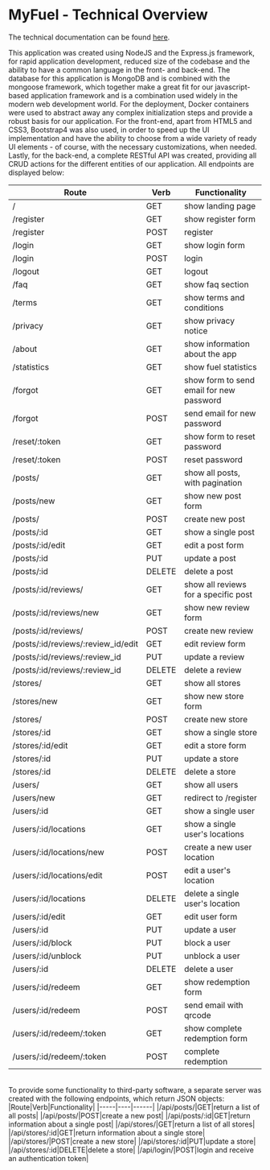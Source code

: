# MyFuel - Technical Overview

The technical documentation can be found [here](docs).

This application was created using NodeJS and the Express.js framework, for rapid application development, reduced size of the codebase and the ability to have a common language in the front- and back-end. The database for this application is MongoDB and is combined with the mongoose framework, which together make a great fit for our javascript-based application framework and is a combination used widely in the modern web development world. For the deployment, Docker containers were used to abstract away any complex initialization steps and provide a robust basis for our application. For the front-end, apart from HTML5 and CSS3, Bootstrap4 was also used, in order to speed up the UI implementation and have the ability to choose from a wide variety of ready UI elements - of course, with the necessary customizations, when needed. Lastly, for the back-end, a complete RESTful API was created, providing all CRUD actions for the different entities of our application. All endpoints are displayed below:

|Route|Verb|Functionality|
|-----|----|------|
|/|GET|show landing page|
|/register|GET|show register form|
|/register|POST|register|
|/login|GET|show login form|
|/login|POST|login|
|/logout|GET|logout|
|/faq|GET|show faq section|
|/terms|GET|show terms and conditions|
|/privacy|GET|show privacy notice|
|/about|GET|show information about the app|
|/statistics|GET|show fuel statistics|
|/forgot|GET|show form to send email for new password|
|/forgot|POST|send email for new password|
|/reset/:token|GET|show form to reset password|
|/reset/:token|POST|reset password|
|/posts/|GET|show all posts, with pagination|
|/posts/new|GET|show new post form|
|/posts/|POST|create new post|
|/posts/:id|GET|show a single post|
|/posts/:id/edit|GET|edit a post form|
|/posts/:id|PUT|update a post|
|/posts/:id|DELETE|delete a post|
|/posts/:id/reviews/|GET|show all reviews for a specific post|
|/posts/:id/reviews/new|GET|show new review form|
|/posts/:id/reviews/|POST|create new review|
|/posts/:id/reviews/:review_id/edit|GET|edit review form|
|/posts/:id/reviews/:review_id|PUT|update a review|
|/posts/:id/reviews/:review_id|DELETE|delete a review|
|/stores/|GET|show all stores|
|/stores/new|GET|show new store form|
|/stores/|POST|create new store|
|/stores/:id|GET|show a single store|
|/stores/:id/edit|GET|edit a store form|
|/stores/:id|PUT|update a store|
|/stores/:id|DELETE|delete a store|
|/users/|GET|show all users|
|/users/new|GET|redirect to /register|
|/users/:id|GET|show a single user|
|/users/:id/locations|GET|show a single user's locations|
|/users/:id/locations/new|POST|create a new user location|
|/users/:id/locations/edit|POST|edit a user's location|
|/users/:id/locations|DELETE|delete a single user's location|
|/users/:id/edit|GET|edit user form|
|/users/:id|PUT|update a user|
|/users/:id/block|PUT|block a user|
|/users/:id/unblock|PUT|unblock a user|
|/users/:id|DELETE|delete a user|
|/users/:id/redeem|GET|show redemption form|
|/users/:id/redeem|POST|send email with qrcode|
|/users/:id/redeem/:token|GET|show complete redemption form|
|/users/:id/redeem/:token|POST|complete redemption|

\
To provide some functionality to third-party software, a separate server was created with the following endpoints, which return JSON objects:
|Route|Verb|Functionality|
|-----|----|------|
|/api/posts/|GET|return a list of all posts|
|/api/posts/|POST|create a new post|
|/api/posts/:id|GET|return information about a single post|
|/api/stores/|GET|return a list of all stores|
|/api/stores/:id|GET|return information about a single store|
|/api/stores/|POST|create a new store|
|/api/stores/:id|PUT|update a store|
|/api/stores/:id|DELETE|delete a store|
|/api/login/|POST|login and receive an authentication token|
